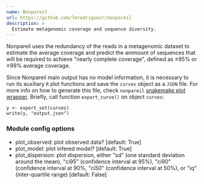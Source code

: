 ```yaml
---
name: Nonpareil
url: https://github.com/lmrodriguezr/nonpareil
description: >
  Estimate metagenomic coverage and sequence diversity.
---
```


Nonpareil uses the redundancy of the reads in a metagenomic dataset to estimate
the average coverage and predict the ammount of sequences that will be required
to achieve "nearly complete coverage", defined as ≥95% or ≥99% average coverage.

Since Nonpareil main output has no model information, it is necessary to run its
auxiliary `R` plot functions and save the `curves` object as a `JSON` file. For
more info on how to generate this file, check `nonpareil` [snakemake plot wrapper](https://snakemake-wrappers.readthedocs.io/en/latest/wrappers/nonpareil/plot.html#code). Briefly, call function `export_curve()` on object `curves`:

```
y <- export_set(curves)
write(y, "output.json")
```

### Module config options

- plot_observed: plot observed data? [default: True]
- plot_model: plot infered model? [default: True]
- plot_dispersion: plot dispersion, either "sd" (one standard deviation around the mean), "ci95" (confidence interval at 95%), "ci90" (confidence interval at 90%, "ci50" (confidence interval at 50%), or "iq" (inter-quartile range) [default: False]
